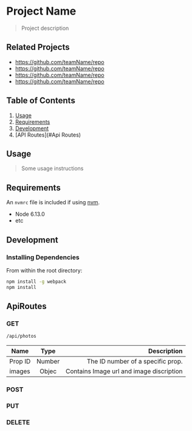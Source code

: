 # Project Name

> Project description

## Related Projects

  - https://github.com/teamName/repo
  - https://github.com/teamName/repo
  - https://github.com/teamName/repo
  - https://github.com/teamName/repo

## Table of Contents

1. [Usage](#Usage)
1. [Requirements](#requirements)
1. [Development](#development)
1. [API Routes](#Api Routes)

## Usage

> Some usage instructions

## Requirements

An `nvmrc` file is included if using [nvm](https://github.com/creationix/nvm).

- Node 6.13.0
- etc

## Development

### Installing Dependencies

From within the root directory:

```sh
npm install -g webpack
npm install
```

## ApiRoutes

### GET

```sh
/api/photos
```

| Name     | Type   | Description                              |
| -------- |:------:| ----------------------------------------:|
| Prop ID  | Number | The ID number of a specific prop.        |
| images   | Objec  | Contains Image url and image discription |

### POST

### PUT

### DELETE
